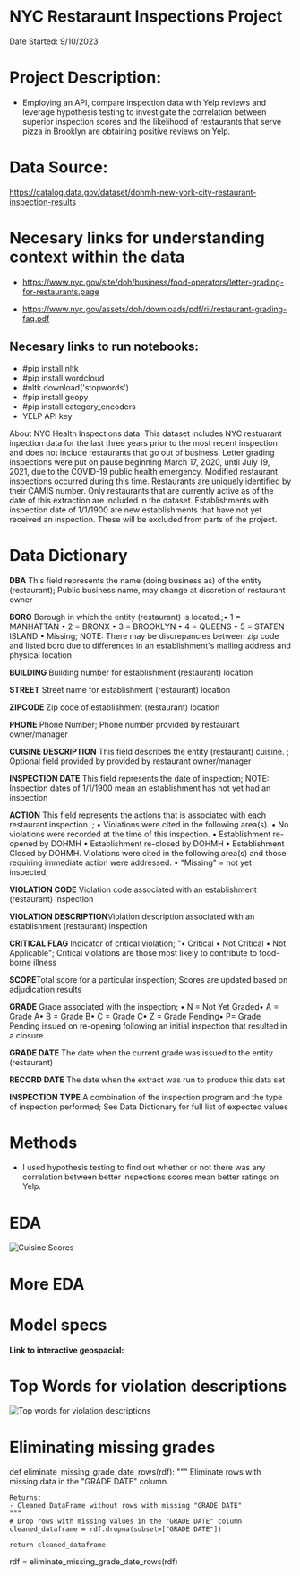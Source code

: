 # NYC Restaraunt Inspections Project

Date Started: 9/10/2023

# **Project Description:**

- Employing an API, compare inspection data with Yelp reviews and leverage hypothesis testing to investigate the correlation between superior inspection scores and the likelihood of restaurants that serve pizza in Brooklyn are obtaining positive reviews on Yelp.

# **Data Source:**

https://catalog.data.gov/dataset/dohmh-new-york-city-restaurant-inspection-results

# **Necesary links for understanding context within the data**

- https://www.nyc.gov/site/doh/business/food-operators/letter-grading-for-restaurants.page

- https://www.nyc.gov/assets/doh/downloads/pdf/rii/restaurant-grading-faq.pdf


## **Necesary links to run notebooks:**

- #pip install nltk
- #pip install wordcloud
- #nltk.download('stopwords')
- #pip install geopy
- #pip install category_encoders
- YELP API key

About NYC Health Inspections data: 
This dataset includes NYC restuarant inpection data for the last three years prior to the most recent inspection and does not include restaurants that go out of business. Letter grading inspections were put on pause beginning March 17, 2020, until July 19, 2021, due to the COVID-19 public health emergency. Modified restaurant inspections occurred during this time. Restaurants are uniquely identified by their CAMIS number. Only restaurants that are currently active as of the date of this extraction are included in the dataset. Establishments with inspection date of 1/1/1900 are new establishments that have not yet received an inspection. These will be excluded from parts of the project.



# **Data Dictionary**

**DBA**	This field represents the name (doing business as) of the entity (restaurant); Public business name, may change at discretion of restaurant owner

**BORO**	Borough in which the entity (restaurant) is located.;• 1 = MANHATTAN • 2 = BRONX • 3 = BROOKLYN • 4 = QUEENS • 5 = STATEN ISLAND • Missing; NOTE: There may be discrepancies between zip code and listed boro due to differences in an establishment's mailing address and physical location

**BUILDING**  Building number for establishment (restaurant) location

**STREET**	Street name for establishment (restaurant) location

**ZIPCODE**	Zip code of establishment (restaurant) location

**PHONE**	Phone Number; Phone number provided by restaurant owner/manager

**CUISINE DESCRIPTION**	This field describes the entity (restaurant) cuisine. ; Optional field provided by provided by restaurant owner/manager

**INSPECTION DATE**	This field represents the date of inspection; NOTE: Inspection dates of 1/1/1900 mean an establishment has not yet had an inspection

**ACTION**	This field represents the actions that is associated with each restaurant inspection. ; • Violations were cited in the following area(s). • No violations were recorded at the time of this inspection. • Establishment re-opened by DOHMH • Establishment re-closed by DOHMH • Establishment Closed by DOHMH. Violations were cited in the following area(s) and those requiring immediate action were addressed. • "Missing" = not yet inspected;

**VIOLATION CODE**	Violation code associated with an establishment (restaurant) inspection

**VIOLATION DESCRIPTION**Violation description associated with an establishment (restaurant) inspection

**CRITICAL FLAG**	Indicator of critical violation; "• Critical • Not Critical • Not Applicable"; Critical violations are those most likely to contribute to food-borne illness

**SCORE**Total score for a particular inspection; Scores are updated based on adjudication results

**GRADE**	Grade associated with the inspection; • N = Not Yet Graded• A = Grade A• B = Grade B• C = Grade C• Z = Grade Pending• P= Grade Pending issued on re-opening following an initial inspection that resulted in a closure

**GRADE DATE**	The date when the current grade was issued to the entity (restaurant)

**RECORD DATE**	The date when the extract was run to produce this data set

**INSPECTION TYPE** A combination of the inspection program and the type of inspection performed; See Data Dictionary for full list of expected values


# **Methods**

- I used hypothesis testing to find out whether or not there was any correlation between better inspections scores mean better ratings on Yelp.


# **EDA**

![Cuisine Scores](https://github.com/JoeBwonKenobi/NYCRestarauntInspections/assets/117705408/6bb86493-42c0-48ef-94ba-d2d337ba32af)

# **More EDA**

# **Model specs**

**Link to interactive geospacial:**

# **Top Words for violation descriptions**
![Top words for violation descriptions](https://github.com/JoeBwonKenobi/NYCRestarauntInspections/assets/117705408/624196ad-9e9f-446d-ac1a-24a6e793254a)

# Eliminating missing grades
def eliminate_missing_grade_date_rows(rdf):
    """
    Eliminate rows with missing data in the "GRADE DATE" column.

    Returns:
    - Cleaned DataFrame without rows with missing "GRADE DATE"
    """
    # Drop rows with missing values in the "GRADE DATE" column
    cleaned_dataframe = rdf.dropna(subset=["GRADE DATE"])

    return cleaned_dataframe

rdf = eliminate_missing_grade_date_rows(rdf)



